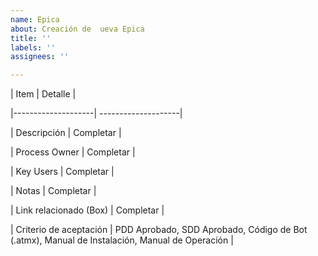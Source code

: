 ```yaml
---
name: Epica
about: Creación de  ueva Epica
title: ''
labels: ''
assignees: ''

---
```


| Item | Detalle |

|--------------------| --------------------|

| Descripción   | Completar   |

| Process Owner  | Completar  |

| Key Users  | Completar  |

| Notas | Completar   |

| Link relacionado (Box) | Completar   |

| Criterio de aceptación | PDD Aprobado, SDD Aprobado, Código de Bot (.atmx), Manual de Instalación, Manual de Operación   |
